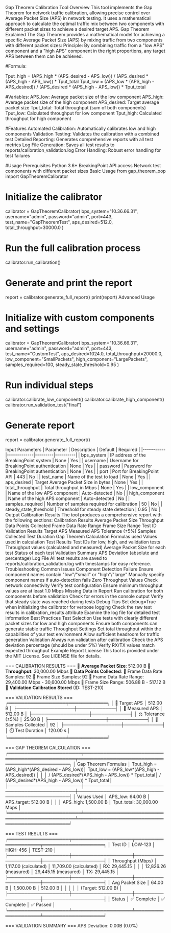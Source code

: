 Gap Theorem Calibration Tool
Overview
This tool implements the Gap Theorem for network traffic calibration, allowing precise control over Average Packet Size (APS) in network testing. It uses a mathematical approach to calculate the optimal traffic mix between two components with different packet sizes to achieve a desired target APS.
Gap Theorem Explained
The Gap Theorem provides a mathematical model for achieving a specific Average Packet Size (APS) by mixing traffic from two components with different packet sizes:
Principle: By combining traffic from a "low APS" component and a "high APS" component in the right proportions, any target APS between them can be achieved.

#Formula:

Tput_high = (APS_high * (APS_desired - APS_low)) / (APS_desired * (APS_high - APS_low)) * Tput_total
Tput_low = (APS_low * (APS_high - APS_desired)) / (APS_desired * (APS_high - APS_low)) * Tput_total

#Variables:
APS_low: Average packet size of the low component
APS_high: Average packet size of the high component
APS_desired: Target average packet size
Tput_total: Total throughput (sum of both components)
Tput_low: Calculated throughput for low component
Tput_high: Calculated throughput for high component

#Features
Automated Calibration: Automatically calibrates low and high components
Validation Testing: Validates the calibration with a combined test
Detailed Reporting: Generates comprehensive reports with all test metrics
Log File Generation: Saves all test results to reports/calibration_validation.log
Error Handling: Robust error handling for test failures

#Usage
Prerequisites
Python 3.6+
BreakingPoint API access
Network test components with different packet sizes
Basic Usage
from gap_theorem_oop import GapTheoremCalibrator

# Initialize the calibrator
calibrator = GapTheoremCalibrator(
    bps_system="10.36.66.31",
    username="admin",
    password="admin",
    port=443,
    test_name="GapTheoremTest",
    aps_desired=512.0,
    total_throughput=30000.0
)

# Run the full calibration process
calibrator.run_calibration()

# Generate and print the report
report = calibrator.generate_full_report()
print(report)
Advanced Usage

# Initialize with custom components and settings
calibrator = GapTheoremCalibrator(
    bps_system="10.36.66.31",
    username="admin",
    password="admin",
    port=443,
    test_name="CustomTest",
    aps_desired=1024.0,
    total_throughput=20000.0,
    low_component="SmallPackets",
    high_component="LargePackets",
    samples_required=100,
    steady_state_threshold=0.95
)

# Run individual steps
calibrator.calibrate_low_component()
calibrator.calibrate_high_component()
calibrator.run_validation_test("final")

# Generate report
report = calibrator.generate_full_report()

Input Parameters
| Parameter | Description | Default | Required |
|-----------|-------------|---------|----------|
| bps_system | IP address of the BreakingPoint system | None | Yes |
| username | Username for BreakingPoint authentication | None | Yes |
| password | Password for BreakingPoint authentication | None | Yes |
| port | Port for BreakingPoint API | 443 | No |
| test_name | Name of the test to load | None | Yes |
| aps_desired | Target Average Packet Size in bytes | None | Yes |
| total_throughput | Total throughput in Mbps | None | Yes |
| low_component | Name of the low APS component | Auto-detected | No |
| high_component | Name of the high APS component | Auto-detected | No |
| samples_required | Number of samples required for calibration | 50 | No |
| steady_state_threshold | Threshold for steady state detection | 0.95 | No |
Output
Calibration Results
The tool produces a comprehensive report with the following sections:
Calibration Results
Average Packet Size
Throughput
Data Points Collected
Frame Data Rate Range
Frame Size Range
Test ID
Validation Results
Target APS
Measured APS
Tolerance (±5%)
Samples Collected
Test Duration
Gap Theorem Calculation
Formulas used
Values used in calculation
Test Results
Test IDs for low, high, and validation tests
Throughput values (calculated and measured)
Average Packet Size for each test
Status of each test
Validation Summary
APS Deviation (absolute and percentage)
Log File
All test results are saved to reports/calibration_validation.log with timestamps for easy reference.
Troubleshooting
Common Issues
Component Detection Failure
Ensure component names contain "low"/"small" or "high"/"large"
Manually specify component names if auto-detection fails
Zero Throughput Values
Check network connectivity
Verify test configuration
Ensure minimum throughput values are at least 1.0 Mbps
Missing Data in Report
Run calibration for both components before validation
Check for errors in the console output
Verify that steady state was reached during tests
Debug Tips
Set debug=True when initializing the calibrator for verbose logging
Check the raw test results in calibration_results attribute
Examine the log file for detailed test information
Best Practices
Test Selection
Use tests with clearly different packet sizes for low and high components
Ensure both components can generate stable traffic
Throughput Settings
Set total throughput within the capabilities of your test environment
Allow sufficient headroom for traffic generation
Validation
Always run validation after calibration
Check the APS deviation percentage (should be under 5%)
Verify RX/TX values match expected throughput
Example Report
License
This tool is provided under the MIT License. See LICENSE file for details.

=== CALIBRATION RESULTS ===
📏 **Average Packet Size**: 512.00 B
📨 **Throughput**: 30,000.00 Mbps
💾 **Data Points Collected**:
  💾 Frame Data Rate Samples: 92
  📏 Frame Size Samples: 92
  💾 Frame Data Rate Range: 29,400.00 Mbps - 30,600.00 Mbps
  📏 Frame Size Range: 506.88 B - 517.12 B
🔧 **Validation Calibration Stored** (ID: TEST-210)

=== VALIDATION RESULTS ===
╒══════════════════╤════════════╕
│ 🔖 Target APS    │ 512.00 B   │
├──────────────────┼────────────┤
│ 📏 Measured APS  │ 512.00 B   │
├──────────────────┼────────────┤
│ ⚖️ Tolerance (±5%) │ 25.60 B    │
├──────────────────┼────────────┤
│ 🧪 Samples Collected │ 92         │
├──────────────────┼────────────┤
│ ⏱️ Test Duration  │ 120.00 s   │
╘══════════════════╧════════════╛

=== GAP THEOREM CALCULATION ===
╒═══════════════════════╤═══════════════════════════════════════════════╤═══════════════════════════════════════════════╕
│ Gap Theorem Formulas  │ Tput_high = (APS_high*(APS_desired - APS_low))│ Tput_low = (APS_low*(APS_high - APS_desired)) │
│                       │ / (APS_desired*(APS_high - APS_low)) * Tput_total│ / (APS_desired*(APS_high - APS_low)) * Tput_total│
├───────────────────────┼───────────────────────────────────────────────┼───────────────────────────────────────────────┤
│ Values Used           │ APS_low: 64.00 B                              │ APS_target: 512.00 B                          │
│                       │ APS_high: 1,500.00 B                          │ Tput_total: 30,000.00 Mbps                    │
╘═══════════════════════╧═══════════════════════════════════════════════╧═══════════════════════════════════════════════╛

=== TEST RESULTS ===
╒═══════════════════╤═══════════════════╤════════════════════╤═══════════════════╕
│ Test ID           │ LOW-123           │ HIGH-456           │ TEST-210          │
├───────────────────┼───────────────────┼────────────────────┼───────────────────┤
│ Throughput (Mbps) │ 1,117.00 (calculated) │ 11,709.00 (calculated) │ RX: 29,445.15    │
│                   │ 12,826.26 (measured) │ 29,445.15 (measured) │ TX: 29,445.15    │
├───────────────────┼───────────────────┼────────────────────┼───────────────────┤
│ Avg Packet Size   │ 64.00 B           │ 1,500.00 B         │ 512.00 B          │
│                   │                   │                    │ (Target: 512.00 B) │
├───────────────────┼───────────────────┼────────────────────┼───────────────────┤
│ Status            │ ✅ Complete       │ ✅ Complete        │ ✅ Passed         │
╘═══════════════════╧═══════════════════╧════════════════════╧═══════════════════╛

=== VALIDATION SUMMARY ===
APS Deviation: 0.00B (0.0%)
